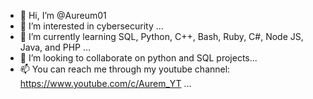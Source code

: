 - 👋 Hi, I’m @Aureum01
- 👀 I’m interested in cybersecurity ...
- 🌱 I’m currently learning SQL, Python, C++, Bash, Ruby, C#, Node JS, Java, and PHP ...
- 💞️ I’m looking to collaborate on python and SQL projects...
- 📫 You can reach me through my youtube channel: https://www.youtube.com/c/Aurem_YT ...

<!---
Aureum01/Aureum01 is a ✨ special ✨ repository because its `README.md` (this file) appears on your GitHub profile.
You can click the Preview link to take a look at your changes.
--->
